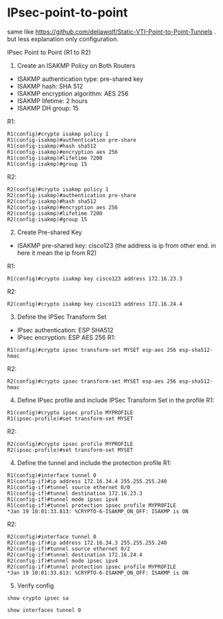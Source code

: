 # IPsec-point-to-point

same like https://github.com/deliawolf/Static-VTI-Point-to-Point-Tunnels . but less explanation only configuration.

IPsec Point to Point (R1 to R2)

1. Create an ISAKMP Policy on Both Routers

  - ISAKMP authentication type: pre-shared key
  - ISAKMP hash: SHA 512
  - ISAKMP encryption algorithm: AES 256
  - ISAKMP lifetime: 2 hours
  - ISAKMP DH group: 15

R1:
```
R1(config)#crypto isakmp policy 1
R1(config-isakmp)#authentication pre-share 
R1(config-isakmp)#hash sha512 
R1(config-isakmp)#encryption aes 256
R1(config-isakmp)#lifetime 7200
R1(config-isakmp)#group 15
```
R2:
```
R2(config)#crypto isakmp policy 1
R2(config-isakmp)#authentication pre-share 
R2(config-isakmp)#hash sha512 
R2(config-isakmp)#encryption aes 256
R2(config-isakmp)#lifetime 7200
R2(config-isakmp)#group 15
```
2. Create Pre-shared Key
  - ISAKMP pre-shared key: cisco123 (the address is ip from other end. in here it mean the ip from R2)

R1:
```
R1(config)#crypto isakmp key cisco123 address 172.16.23.3
```
R2:
```
R2(config)#crypto isakmp key cisco123 address 172.16.24.4
```
3. Define the IPSec Transform Set
  - IPsec authentication: ESP SHA512
  - IPsec encryption: ESP AES 256
R1:
```
R1(config)#crypto ipsec transform-set MYSET esp-aes 256 esp-sha512-hmac
```
R2:
```
R2(config)#crypto ipsec transform-set MYSET esp-aes 256 esp-sha512-hmac
```
4. Define IPsec profile and include IPSec Transform Set in the profile
R1:
```
R1(config)#crypto ipsec profile MYPROFILE
R1(ipsec-profile)#set transform-set MYSET
```
R2:
```
R2(config)#crypto ipsec profile MYPROFILE
R2(ipsec-profile)#set transform-set MYSET
```
4. Define the tunnel and include the protection profile
R1:
```
R1(config)#interface tunnel 0
R1(config-if)#ip address 172.16.34.4 255.255.255.240
R1(config-if)#tunnel source ethernet 0/0
R1(config-if)#tunnel destination 172.16.23.3
R1(config-if)#tunnel mode ipsec ipv4
R1(config-if)#tunnel protection ipsec profile MYPROFILE 
*Jan 19 10:01:33.813: %CRYPTO-6-ISAKMP_ON_OFF: ISAKMP is ON
```
R2:
```
R2(config)#interface tunnel 0
R2(config-if)#ip address 172.16.34.3 255.255.255.240
R2(config-if)#tunnel source ethernet 0/2
R2(config-if)#tunnel destination 172.16.24.4
R2(config-if)#tunnel mode ipsec ipv4
R2(config-if)#tunnel protection ipsec profile MYPROFILE 
*Jan 19 10:01:33.813: %CRYPTO-6-ISAKMP_ON_OFF: ISAKMP is ON
```
5. Verify config
```
show crypto ipsec sa
```
```
show interfaces tunnel 0
```
